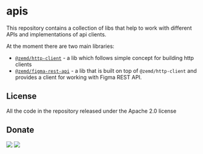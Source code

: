 # apis

This repository contains a collection of libs that help to work with different APIs and implementations
of api clients.

At the moment there are two main libraries:

- [`@zemd/http-client`](./packages/http-client) - a lib which follows simple concept for building http clients
- [`@zemd/figma-rest-api`](./apis/figma) - a lib that is built on top of `@zemd/http-client` and provides a client for working with Figma REST API.

## License

All the code in the repository released under the Apache 2.0 license

## Donate

[![](https://img.shields.io/badge/patreon-donate-yellow.svg)](https://www.patreon.com/red_rabbit)
[![](https://img.shields.io/static/v1?label=UNITED24&message=support%20Ukraine&color=blue)](https://u24.gov.ua/)
